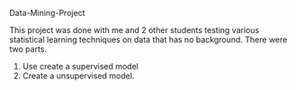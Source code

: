 Data-Mining-Project

This project was done with me and 2 other students testing various statistical learning techniques on data that has no background. There were two parts.
1. Use create a supervised model
2. Create a unsupervised model.
